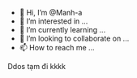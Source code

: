 - 👋 Hi, I’m @Manh-a
- 👀 I’m interested in ...
- 🌱 I’m currently learning ...
- 💞️ I’m looking to collaborate on ...
- 📫 How to reach me ...

<!---
Manh-a/Manh-a is a ✨ special ✨ repository because its `README.md` (this file) appears on your GitHub profile.
You can click the Preview link to take a look at your changes.
--->Ddos tạm đi kkkk
